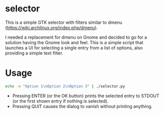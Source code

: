 # selector

This is a simple GTK selector with filters similar to dmenu (https://wiki.archlinux.org/index.php/dmenu).

I needed a replacement for dmenu on Gnome and decided to go for a solution having the Gnome look and feel. This is a simple script that launches a UI for selecting a single entry from a list of options, also providing a simple text filter.

# Usage

```bash
echo -e "Option 1\nOption 2\nOption 3" | ./selector.py
```

- Pressing ENTER (or the OK button) prints the selected entry to STDOUT (or the first shown entry if nothing is selected).
- Pressing QUIT causes the dialog to vanish without printing anything.
